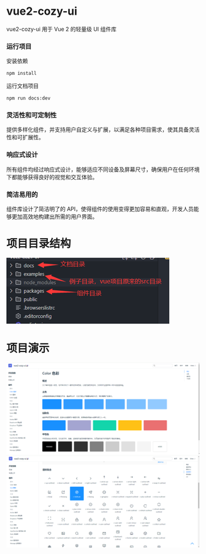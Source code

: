 # vue2-cozy-ui

vue2-cozy-ui 用于 Vue 2 的轻量级 UI 组件库

### 运行项目
安装依赖

```bash
npm install

```
运行文档项目

```bash
npm run docs:dev

```

### 灵活性和可定制性

提供多样化组件，并支持用户自定义与扩展，以满足各种项目需求，使其具备灵活性和可扩展性。

### 响应式设计

所有组件均经过响应式设计，能够适应不同设备及屏幕尺寸，确保用户在任何环境下都能够获得良好的视觉和交互体验。

### 简洁易用的

组件库设计了简洁明了的 API，使得组件的使用变得更加容易和直观，开发人员能够更加高效地构建出所需的用户界面。

# 项目目录结构

![目录结构](public/目录结构.png)

# 项目演示

![color](public/color.png)
![icon](public/icon.png)
